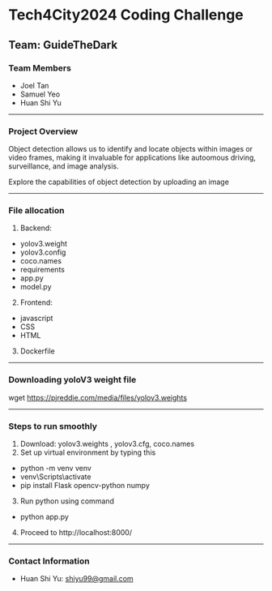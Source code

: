 # Tech4City2024 Coding Challenge
## Team: GuideTheDark
### Team Members
- Joel Tan
- Samuel Yeo
- Huan Shi Yu

---

### Project Overview
Object detection allows us to identify and locate objects within images or video frames, making it invaluable for applications like autoomous driving, surveillance, and image analysis. 

Explore the capabilities of object detection by uploading an image

---
### File allocation 
1. Backend:
- yolov3.weight
- yolov3.config
- coco.names
- requirements
- app.py
- model.py

2. Frontend:
- javascript
- CSS
- HTML

3. Dockerfile
---
### Downloading yoloV3 weight file
wget https://pjreddie.com/media/files/yolov3.weights

---

### Steps to run smoothly
1. Download: yolov3.weights , yolov3.cfg, coco.names
2. Set up virtual environment by typing this 
- python -m venv venv
- venv\Scripts\activate 
- pip install Flask opencv-python numpy
3. Run python using command 
- python app.py
4. Proceed to  http://localhost:8000/
---

### Contact Information
- Huan Shi Yu: [shiyu99@gmail.com](mailto:shiyu99@gmail.com)
